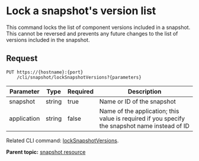# Lock a snapshot's version list

This command locks the list of component versions included in a snapshot. This cannot be reversed and prevents any future changes to the list of versions included in the snapshot.

## Request

```
PUT https://{hostname}:{port}
    /cli/snapshot/lockSnapshotVersions?{parameters}

```

|Parameter|Type|Required|Description|
|---------|----|--------|-----------|
|snapshot|string|true|Name or ID of the snapshot|
|application|string|false|Name of the application; this value is required if you specify the snapshot name instead of ID|

Related CLI command: [lockSnapshotVersions](udclient_locksnapshotversions.md).

**Parent topic:** [snapshot resource](../../com.ibm.udeploy.api.doc/topics/rest_cli_snapshot.md)

